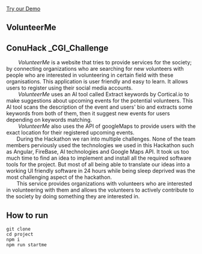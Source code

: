 [Try our Demo](https://volunteerme-2d58b.firebaseapp.com)
## VolunteerMe
## ConuHack _CGI_Challenge
 &nbsp;&nbsp;&nbsp;&nbsp;&nbsp;&nbsp;&nbsp; _VolunteerMe_ is a website that tries to provide services for the society; by connecting organizations who are searching for new volunteers with people who are interested in volunteering in certain field with these organisations.
This application is user friendly and easy to learn. It allows users to register using their social media accounts. <br />
&nbsp;&nbsp;&nbsp;&nbsp;&nbsp;&nbsp;&nbsp; _VolunteerMe_ uses an AI tool called Extract keywords by Cortical.io to make suggestions about upcoming events for the potential volunteers. This AI tool scans the description of the event and users' bio and extracts some keywords from both of them, then it suggest new events for users depending on keywords matching. <br />
&nbsp;&nbsp;&nbsp;&nbsp;&nbsp;&nbsp;&nbsp; _VolunteerMe_ also uses the API of googleMaps to provide users with the exact location for their registered upcoming events. <br />
&nbsp;&nbsp;&nbsp;&nbsp;&nbsp;&nbsp;&nbsp;During the Hackathon we ran into multiple challenges. None of the team members perviously used the technologies we used in this Hackathon such as Angular, FireBase, AI technologies and Google Maps API. It took us too much time to find an idea to implement and install all the required software tools for the project. But most of all being able to translate our ideas into a working UI friendly software in 24 hours while being sleep deprived was the most challenging aspect of the hackathon.<br />
&nbsp;&nbsp;&nbsp;&nbsp;&nbsp;&nbsp;&nbsp;This service provides organizations with volunteers who are interested in volunteering with them and allows the volunteers to actively contribute to the society by doing something they are interested in. 


## How to run
```
git clone
cd project
npm i
npm run startme
```
